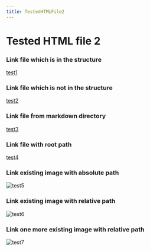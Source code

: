 ```yaml
---
title: TestedHTMLFile2
---
```

<h1>Tested HTML file 2</h1>

<h3>Link file which is in the structure</h3>
<a href="/mainTree/html-tests/nodeSelector/innerDir/testedhtmlfile5">test1</a>

<h3>Link file which is not in the structure</h3>
<a href="https://github.com/gardener/gardener/blob/v1.30.0/README.md">test2</a>

<h3>Link file from markdown directory</h3>
<a href="/mainTree/markdown-tests/testedmarkdownfile2">test3</a>

<h3>Link file with root path</h3>
<a href="/mainTree/html-tests/testedhtmlfile2">test4</a>

<h3>Link existing image with absolute path</h3>
<img title="test5" src="/__resources/photo1_afdc1d.jpeg">

<h3>Link existing image with relative path</h3>
<img title="test6" src="/__resources/photo2_801a9b.jpeg">

<h3>Link one more existing image with relative path</h3>
<img title="test7" src="/__resources/photo3_21204c.jpeg">
